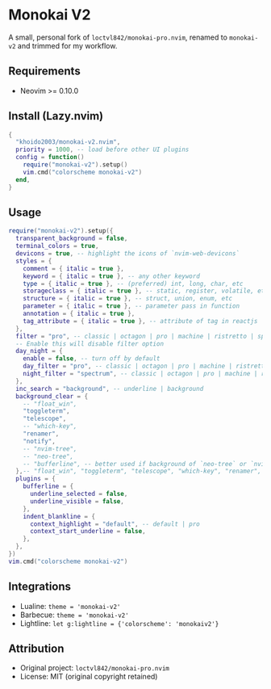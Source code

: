 Monokai V2
==========

A small, personal fork of `loctvl842/monokai-pro.nvim`, renamed to `monokai-v2` and trimmed for my workflow.

Requirements
------------
- Neovim >= 0.10.0

Install (Lazy.nvim)
-------------------
```lua
{
  "khoido2003/monokai-v2.nvim",
  priority = 1000, -- load before other UI plugins
  config = function()
    require("monokai-v2").setup()
    vim.cmd("colorscheme monokai-v2")
  end,
}
```

Usage
-----
```lua
require("monokai-v2").setup({
  transparent_background = false,
  terminal_colors = true,
  devicons = true, -- highlight the icons of `nvim-web-devicons`
  styles = {
    comment = { italic = true },
    keyword = { italic = true }, -- any other keyword
    type = { italic = true }, -- (preferred) int, long, char, etc
    storageclass = { italic = true }, -- static, register, volatile, etc
    structure = { italic = true }, -- struct, union, enum, etc
    parameter = { italic = true }, -- parameter pass in function
    annotation = { italic = true },
    tag_attribute = { italic = true }, -- attribute of tag in reactjs
  },
  filter = "pro", -- classic | octagon | pro | machine | ristretto | spectrum
  -- Enable this will disable filter option
  day_night = {
    enable = false, -- turn off by default
    day_filter = "pro", -- classic | octagon | pro | machine | ristretto | spectrum
    night_filter = "spectrum", -- classic | octagon | pro | machine | ristretto | spectrum
  },
  inc_search = "background", -- underline | background
  background_clear = {
    -- "float_win",
    "toggleterm",
    "telescope",
    -- "which-key",
    "renamer",
    "notify",
    -- "nvim-tree",
    -- "neo-tree",
    -- "bufferline", -- better used if background of `neo-tree` or `nvim-tree` is cleared
  },-- "float_win", "toggleterm", "telescope", "which-key", "renamer", "neo-tree", "nvim-tree", "bufferline"
  plugins = {
    bufferline = {
      underline_selected = false,
      underline_visible = false,
    },
    indent_blankline = {
      context_highlight = "default", -- default | pro
      context_start_underline = false,
    },
  },
})
vim.cmd("colorscheme monokai-v2")
```

Integrations
------------
- Lualine: `theme = 'monokai-v2'`
- Barbecue: `theme = 'monokai-v2'`
- Lightline: `let g:lightline = {'colorscheme': 'monokaiv2'}`

Attribution
-----------
- Original project: `loctvl842/monokai-pro.nvim`
- License: MIT (original copyright retained)
